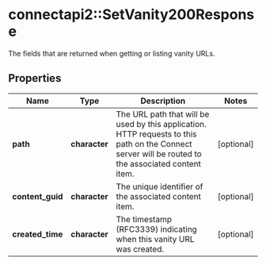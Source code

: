 # connectapi2::SetVanity200Response

The fields that are returned when getting or listing vanity URLs.

## Properties
Name | Type | Description | Notes
------------ | ------------- | ------------- | -------------
**path** | **character** | The URL path that will be used by this application. HTTP requests to this path on the Connect server will be routed to the associated content item. | [optional] 
**content_guid** | **character** | The unique identifier of the associated content item. | [optional] 
**created_time** | **character** | The timestamp (RFC3339) indicating when this vanity URL was created. | [optional] 


